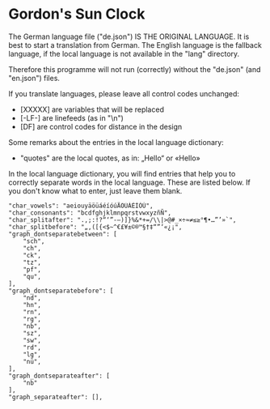 # Gordon's Sun Clock

The German language file ("de.json") IS THE ORIGINAL LANGUAGE. It is best to start a translation from German. The English language is the fallback language, if the local language is not available in the "lang" directory. 

Therefore this programme will not run (correctly) without the "de.json" (and "en.json") files.


If you translate languages, please leave all control codes unchanged: 

- [XXXXX] are variables that will be replaced
- [-LF-] are linefeeds (as in "\n")
- [DF] are control codes for distance in the design


Some remarks about the entries in the local language dictionary:

- "quotes" are the local quotes, as in: „Hello“ or «Hello»


In the local language dictionary, you will find entries that help you to correctly separate words in the local language. These are listed below. If you don't know what to enter, just leave them blank.

    "char_vowels": "aeiouyäöüáéíóúÄÖÜÁÉÍÓÚ",
    "char_consonants": "bcdfghjklmnpqrstvwxyzñÑ",
    "char_splitafter": ".,;:!?“‘”-—)]}%&*+=/\\|>@#_×÷≈≠≤≥°¶•…”’»`",
    "char_splitbefore": "„‚([{<$~^€£¥±©®™§†‡“”‘«¿¡",
    "graph_dontseparatebetween": [
        "sch",
        "ch",
        "ck",
        "tz",
        "pf",
        "qu",
    ],
    "graph_dontseparatebefore": [
        "nd",
        "hn",
        "rn",
        "rg",
        "nb",
        "sz",
        "sw",
        "rd",
        "lg",
        "nü",
    ],
    "graph_dontseparateafter": [
        "nb"
    ],
    "graph_separateafter": [],



